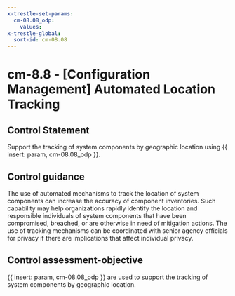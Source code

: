 ```yaml
---
x-trestle-set-params:
  cm-08.08_odp:
    values:
x-trestle-global:
  sort-id: cm-08.08
---
```


# cm-8.8 - \[Configuration Management\] Automated Location Tracking

## Control Statement

Support the tracking of system components by geographic location using {{ insert: param, cm-08.08_odp }}.

## Control guidance

The use of automated mechanisms to track the location of system components can increase the accuracy of component inventories. Such capability may help organizations rapidly identify the location and responsible individuals of system components that have been compromised, breached, or are otherwise in need of mitigation actions. The use of tracking mechanisms can be coordinated with senior agency officials for privacy if there are implications that affect individual privacy.

## Control assessment-objective

{{ insert: param, cm-08.08_odp }} are used to support the tracking of system components by geographic location.
